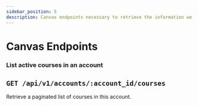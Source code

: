 ```yaml
---
sidebar_position: 5
description: Canvas endpoints necessary to retrieve the information we need from a user's Canvas account.
---
```


Canvas Endpoints
=============================

### List active courses in an account
## `GET /api/v1/accounts/:account_id/courses`
Retrieve a paginated list of courses in this account.
